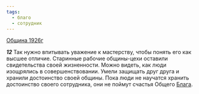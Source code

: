 ```yaml
---
tags:
  - благо
  - сотрудник
---
```


[Община 1926г](https://127.0.0.1:4002/agni/1926)

___12___
Так нужно впитывать уважение к мастерству, чтобы понять его как высшее отличие. Старинные рабочие общины-цехи оставили свидетельства своей жизненности. Можно видеть, как люди изощрялись в совершенствовании. Умели защищать друг друга и хранили достоинство своей общины. Пока люди не научатся хранить достоинство своего сотрудника, они не поймут счастья Общего [Блага](../../../tags/#благо).   

